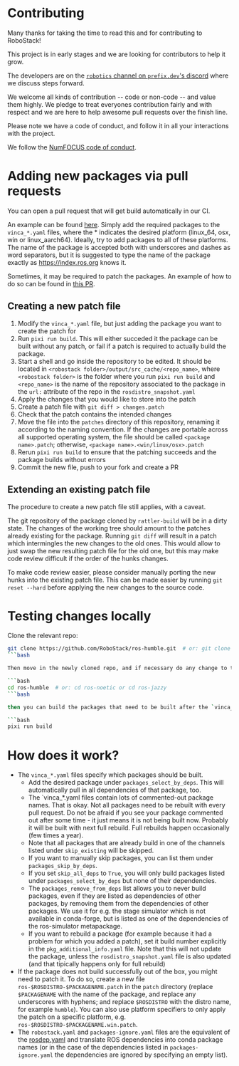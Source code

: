 # Contributing

Many thanks for taking the time to read this and for contributing to RoboStack!

This project is in early stages and we are looking for contributors to help it grow.

The developers are on the [`robotics` channel on `prefix.dev`'s discord](https://discord.gg/kKV8ZxyzY4) where we discuss steps forward.

We welcome all kinds of contribution -- code or non-code -- and value them
highly. We pledge to treat everyones contribution fairly and with respect and
we are here to help awesome pull requests over the finish line.

Please note we have a code of conduct, and follow it in all your interactions with the project.

We follow the [NumFOCUS code of conduct](https://numfocus.org/code-of-conduct).


# Adding new packages via pull requests
You can open a pull request that will get build automatically in our CI.

An example can be found [here](https://github.com/RoboStack/ros-humble/pull/257). Simply add the required packages to the `vinca_*.yaml` files, where the * indicates the desired platform (linux_64, osx, win or linux_aarch64). Ideally, try to add packages to all of these platforms. The name of the package is accepted both with underscores and dashes as word separators, but it is suggested to type the name of the package exactly as https://index.ros.org knows it.

Sometimes, it may be required to patch the packages. An example of how to do so can be found in [this PR](https://github.com/RoboStack/ros-noetic/pull/32).

## Creating a new patch file

1. Modify the `vinca_*.yaml` file, but just adding the package you want to create the patch for
2. Run `pixi run build`. This will either succeded it the package can be built without any patch, or fail if a patch is required to actually build the package.
4. Start a shell and go inside the repository to be edited. It should be located in `<robostack folder>/output/src_cache/<repo_name>`, where `<robostack folder>` is the folder where you run `pixi run build` and `<repo_name>` is the name of the repository associated to the package in the `url:` attribute of the repo in the `rosdistro_snapshot.yaml`
5. Apply the changes that you would like to store into the patch
6. Create a patch file with `git diff > changes.patch`
7. Check that the patch contains the intended changes
8. Move the file into the `patches` directory of this repository, renaming it according to the naming convention. If the changes are portable across all supported operating system, the file should be called `<package name>.patch`; otherwise, `<package name>.<win/linux/osx>.patch`
9. Rerun `pixi run build` to ensure that the patching succeeds and the package builds without errors
10. Commit the new file, push to your fork and create a PR

## Extending an existing patch file

The procedure to create a new patch file still applies, with a caveat.

The git repository of the package cloned by `rattler-build` will be in a dirty state. The changes of the working tree should amount to the patches already existing for the package.
Running `git diff` will result in a patch which intermingles the new changes to the old ones. This would allow to just swap the new resulting patch file for the old one, but this may make code review difficult if the order of the hunks changes.

To make code review easier, please consider manually porting the new hunks into the existing patch file. This can be made easier by running `git reset --hard` before applying the new changes to the source code.

# Testing changes locally

Clone the relevant repo:

```bash
git clone https://github.com/RoboStack/ros-humble.git  # or: git clone https://github.com/RoboStack/ros-noetic.git or git clone https://github.com/RoboStack/ros-jazzy.git
```bash

Then move in the newly cloned repo, and if necessary do any change to the `vinca_*.yaml` file for your platform:

```bash
cd ros-humble  # or: cd ros-noetic or cd ros-jazzy
```bash

then you can build the packages that need to be built after the `vinca_***.yaml` changes with:

```bash
pixi run build
```

# How does it work?

- The `vinca_*.yaml` files specify which packages should be built. 
  - Add the desired package under `packages_select_by_deps`. This will automatically pull in all dependencies of that package, too.
  - The `vinca_*.yaml files contain lots of commented-out package names. That is okay. Not all packages need to be rebuilt with every pull request. Do not be afraid if you see your package commented out after some time - it just means it is not being built now. Probably it will be built with next full rebuild. Full rebuilds happen occasionally (few times a year).
  - Note that all packages that are already build in one of the channels listed under `skip_existing` will be skipped. 
  - If you want to manually skip packages, you can list them under `packages_skip_by_deps`.
  - If you set `skip_all_deps` to `True`, you will only build packages listed under `packages_select_by_deps` but none of their dependencies.
  - The `packages_remove_from_deps` list allows you to never build packages, even if they are listed as dependencies of other packages, by removing them from the dependencies of other packages. We use it for e.g. the stage simulator which is not available in conda-forge, but is listed as one of the dependencies of the ros-simulator metapackage.
  - If you want to rebuild a package (for example because it had a problem for which you added a patch), set it build number explicitly in the `pkg_additional_info.yaml` file. Note that this will not update the package, unless the `rosdistro_snapshot.yaml` file is also updated (and that tipically happens only for full rebuild)
- If the package does not build successfully out of the box, you might need to patch it. To do so, create a new file `ros-$ROSDISTRO-$PACKAGENAME.patch` in the `patch` directory (replace `$PACKAGENAME` with the name of the package, and replace any underscores with hyphens; and replace `$ROSDISTRO` with the distro name, for example `humble`). You can also use platform specifiers to only apply the patch on a specific platform, e.g. `ros-$ROSDISTRO-$PACKAGENAME.win.patch`.
- The `robostack.yaml` and `packages-ignore.yaml` files are the equivalent of the [rosdep.yaml](http://wiki.ros.org/rosdep/rosdep.yaml) and translate ROS dependencies into conda package names (or in the case of the dependencies listed in `packages-ignore.yaml` the dependencies are ignored by specifying an empty list).

